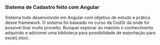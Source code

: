 ### Sistema de Cadastro feito com Angular
Sistema todo desenvolvido em Angular com objetivo de estudo e prática desse framework. O sistema foi baseado no curso da Cod3r da onde foi possivel tirar muito proveito. Busquei explorar ao máximo o conhecimento adquirido e adicionei uma biblioteca para possibilidade de exportação para excel(.xlsx).
